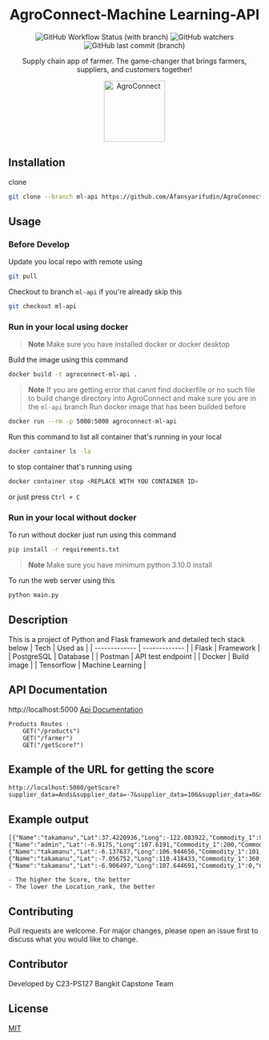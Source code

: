 <div align="center">

<!--lint ignore no-dead-urls-->

# AgroConnect-Machine Learning-API
![GitHub Workflow Status (with branch)](https://img.shields.io/github/actions/workflow/status/Afansyarifudin/AgroConnect/deploy.yml)
![GitHub watchers](https://img.shields.io/github/watchers/Afansyarifudin/AgroConnect?style=social)![GitHub last commit (branch)](https://img.shields.io/github/last-commit/Afansyarifudin/AgroConnect/api-dev)

Supply chain app of farmer. The game-changer that brings farmers, suppliers, and customers together!

<img width="122" src="https://github.com/Afansyarifudin/AgroConnect/assets/68774609/1de150f1-d48c-4101-9df1-e15ffc7803cb" alt="AgroConnect">  

</div>

## Installation
clone 
```bash
git clone --branch ml-api https://github.com/Afansyarifudin/AgroConnect
``` 

## Usage
### Before Develop
Update you local repo with remote using
```bash
git pull 
``` 
Checkout to branch `ml-api` if you're already skip this 
```bash
git checkout ml-api
``` 

### Run in your local using docker 
> **Note**
> Make sure you have installed docker or docker desktop 
>
Build the image using this command 
```bash
docker build -t agroconnect-ml-api .
``` 
> **Note**
> If you are getting error that cannt find dockerfile or no such file to build 
> change directory into AgroConnect and make sure you are in the `ml-api` branch 
Run docker image that has been builded before
```bash
docker run --rm -p 5000:5000 agroconnect-ml-api
``` 
Run this command to list all container that's running in your local 
```bash
docker container ls -la
``` 
to stop container that's running using 
```bash
docker container stop <REPLACE WITH YOU CONTAINER ID>
```
or just press `Ctrl + C`

### Run in your local without docker 
To run without docker just run using this command 
```bash
pip install -r requirements.txt
```
> **Note**
> Make sure you have minimum python 3.10.0 install 
>
To run the web server using this 
```bash
python main.py
```

## Description 
This is a project of Python and Flask framework and detailed tech stack below 
| Tech          | Used as       |
| ------------- | ------------- |
| Flask    | Framework     |
| PostgreSQL         | Database     |
| Postman       | API test endpoint |
| Docker       | Build image | 
| Tensorflow  | Machine Learning | 

## API Documentation 

http://localhost:5000
[Api Documentation](https://documenter.getpostman.com/view/24922206/2s93sc4Xex)

    Products Routes :
	    GET("/products")   
	    GET("/farmer") 
	    GET("/getScore?")

## Example of the URL for getting the score
    http://localhost:5000/getScore?supplier_data=Andi&supplier_data=-7&supplier_data=106&supplier_data=0&supplier_data=0&supplier_data=2000&supplier_data=200&supplier_data=0&supplier_data=0

## Example output
    [{"Name":"takamanu","Lat":37.4220936,"Long":-122.083922,"Commodity_1":90,"Commodity_2":0,"Commodity_3":4342,"Commodity_4":403,"Commodity_5":0,"Commodity_6":0,"Score":0.2356440964,"Location_rank":2},{"Name":"admin","Lat":-6.9175,"Long":107.6191,"Commodity_1":200,"Commodity_2":80,"Commodity_3":20,"Commodity_4":15,"Commodity_5":100,"Commodity_6":300,"Score":0.0831030247,"Location_rank":1},{"Name":"takamanu","Lat":-6.137637,"Long":106.944656,"Commodity_1":101,"Commodity_2":0,"Commodity_3":101,"Commodity_4":100,"Commodity_5":0,"Commodity_6":0,"Score":0.0767311531,"Location_rank":1},{"Name":"takamanu","Lat":-7.056752,"Long":110.418433,"Commodity_1":360,"Commodity_2":161,"Commodity_3":20,"Commodity_4":0,"Commodity_5":20,"Commodity_6":0,"Score":0.0760018425,"Location_rank":1},{"Name":"takamanu","Lat":-6.906497,"Long":107.644691,"Commodity_1":0,"Commodity_2":0,"Commodity_3":0,"Commodity_4":10,"Commodity_5":0,"Commodity_6":0,"Score":0.0072931061,"Location_rank":1}]

    - The higher the Score, the better
    - The lower the Location_rank, the better

## Contributing

Pull requests are welcome. For major changes, please open an issue first
to discuss what you would like to change.

## Contributor 

Developed by C23-PS127 Bangkit Capstone Team

## License

[MIT](https://choosealicense.com/licenses/mit/)
